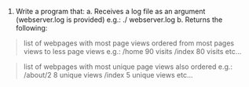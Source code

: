 1. Write a program that:
a. Receives a log file as an argument (webserver.log is provided) e.g.: ./<parse> webserver.log
b. Returns the following:
> list of webpages with most page views ordered from most pages views to less page views e.g.:
/home 90 visits /index 80 visits etc...

> list of webpages with most unique page views also ordered e.g.:
/about/2 8 unique views /index 5 unique views etc...

